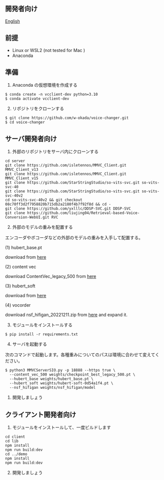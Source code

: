 ## 開発者向け

[English](/README_dev_en.md)

## 前提

- Linux or WSL2 (not tested for Mac )
- Anaconda

## 準備

1. Anaconda の仮想環境を作成する

```
$ conda create -n vcclient-dev python=3.10
$ conda activate vcclient-dev
```

2. リポジトリをクローンする

```
$ git clone https://github.com/w-okada/voice-changer.git
$ cd voice-changer
```

## サーバ開発者向け

1. 外部のリポジトリをサーバ内にクローンする

```
cd server
git clone https://github.com/isletennos/MMVC_Client.git MMVC_Client_v13
git clone https://github.com/isletennos/MMVC_Client.git MMVC_Client_v15
git clone https://github.com/StarStringStudio/so-vits-svc.git so-vits-svc-40
git clone https://github.com/StarStringStudio/so-vits-svc.git so-vits-svc-40v2
cd so-vits-svc-40v2 && git checkout 08c70ff3d2f7958820b715db2a2180f4b7f92f8d && cd -
git clone https://github.com/yxlllc/DDSP-SVC.git DDSP-SVC
git clone https://github.com/liujing04/Retrieval-based-Voice-Conversion-WebUI.git RVC
```

2. 外部のモデルの重みを配置する

エンコーダやボコーダなどの外部のモデルの重みを入手して配置する。

(1) hubert_base.pt

download from [here](https://huggingface.co/lj1995/VoiceConversionWebUI/tree/main)

(2) content vec

download ContentVec_legacy_500 from [here](https://github.com/auspicious3000/contentvec)

(3) hubert_soft

download from [here](https://github.com/bshall/hubert/releases/download/v0.1/hubert-soft-0d54a1f4.pt)

(4) vocorder

download nsf_hifigan_20221211.zip from [here](https://github.com/openvpi/vocoders/releases/tag/nsf-hifigan-v1) and expand it.

3. モジュールをインストールする

```
$ pip install -r requirements.txt
```

4. サーバを起動する

次のコマンドで起動します。各種重みについてのパスは環境に合わせて変えてください。

```
$ python3 MMVCServerSIO.py -p 18888 --https true \
  --content_vec_500 weights/checkpoint_best_legacy_500.pt \
  --hubert_base weights/hubert_base.pt \
  --hubert_soft weights/hubert-soft-0d54a1f4.pt \
  --nsf_hifigan weights/nsf_hifigan/model
```

1. 開発しましょう

## クライアント開発者向け

1. モジュールをインストールして、一度ビルドします

```
cd client
cd lib
npm install
npm run build:dev
cd ../demo
npm install
npm run build:dev
```

2. 開発しましょう
